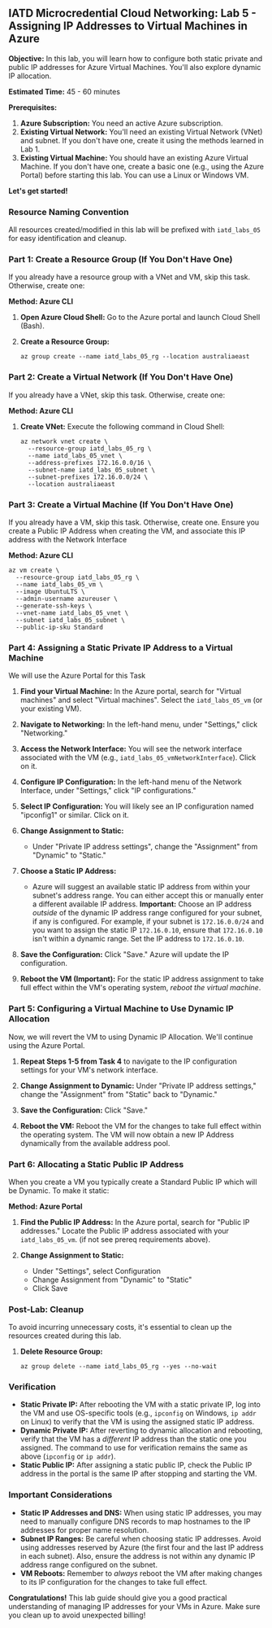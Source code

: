 ## IATD Microcredential Cloud Networking: Lab 5 - Assigning IP Addresses to Virtual Machines in Azure

**Objective:** In this lab, you will learn how to configure both static private and public IP addresses for Azure Virtual Machines. You'll also explore dynamic IP allocation.

**Estimated Time:** 45 - 60 minutes

**Prerequisites:**

1.  **Azure Subscription:** You need an active Azure subscription.
2.  **Existing Virtual Network:** You'll need an existing Virtual Network (VNet) and subnet. If you don't have one, create it using the methods learned in Lab 1.
3.  **Existing Virtual Machine:** You should have an existing Azure Virtual Machine. If you don't have one, create a basic one (e.g., using the Azure Portal) before starting this lab. You can use a Linux or Windows VM.

**Let's get started!**

### Resource Naming Convention

All resources created/modified in this lab will be prefixed with `iatd_labs_05` for easy identification and cleanup.

### Part 1: Create a Resource Group (If You Don't Have One)

If you already have a resource group with a VNet and VM, skip this task. Otherwise, create one:

**Method: Azure CLI**

1.  **Open Azure Cloud Shell:** Go to the Azure portal and launch Cloud Shell (Bash).

2.  **Create a Resource Group:**

    ```azurecli
    az group create --name iatd_labs_05_rg --location australiaeast
    ```

### Part 2: Create a Virtual Network (If You Don't Have One)

If you already have a VNet, skip this task. Otherwise, create one:

**Method: Azure CLI**

1.  **Create VNet:** Execute the following command in Cloud Shell:

    ```azurecli
    az network vnet create \
      --resource-group iatd_labs_05_rg \
      --name iatd_labs_05_vnet \
      --address-prefixes 172.16.0.0/16 \
      --subnet-name iatd_labs_05_subnet \
      --subnet-prefixes 172.16.0.0/24 \
      --location australiaeast
    ```

### Part 3: Create a Virtual Machine (If You Don't Have One)

If you already have a VM, skip this task. Otherwise, create one. Ensure you create a Public IP Address when creating the VM, and associate this IP address with the Network Interface

**Method: Azure CLI**

```azurecli
az vm create \
  --resource-group iatd_labs_05_rg \
  --name iatd_labs_05_vm \
  --image UbuntuLTS \
  --admin-username azureuser \
  --generate-ssh-keys \
  --vnet-name iatd_labs_05_vnet \
  --subnet iatd_labs_05_subnet \
  --public-ip-sku Standard
```

### Part 4: Assigning a Static Private IP Address to a Virtual Machine

We will use the Azure Portal for this Task

1.  **Find your Virtual Machine:** In the Azure portal, search for "Virtual machines" and select "Virtual machines". Select the `iatd_labs_05_vm` (or your existing VM).

2.  **Navigate to Networking:** In the left-hand menu, under "Settings," click "Networking."

3.  **Access the Network Interface:** You will see the network interface associated with the VM (e.g., `iatd_labs_05_vmNetworkInterface`). Click on it.

4.  **Configure IP Configuration:** In the left-hand menu of the Network Interface, under "Settings," click "IP configurations."

5.  **Select IP Configuration:** You will likely see an IP configuration named "ipconfig1" or similar. Click on it.

6.  **Change Assignment to Static:**

    *   Under "Private IP address settings", change the "Assignment" from "Dynamic" to "Static."

7.  **Choose a Static IP Address:**

    *   Azure will suggest an available static IP address from within your subnet's address range.  You can either accept this or manually enter a different available IP address. **Important:** Choose an IP address *outside* of the dynamic IP address range configured for your subnet, if any is configured.  For example, if your subnet is `172.16.0.0/24` and you want to assign the static IP `172.16.0.10`, ensure that `172.16.0.10` isn't within a dynamic range. Set the IP address to `172.16.0.10`.

8.  **Save the Configuration:** Click "Save." Azure will update the IP configuration.

9.  **Reboot the VM (Important):** For the static IP address assignment to take full effect within the VM's operating system, *reboot the virtual machine*.

### Part 5: Configuring a Virtual Machine to Use Dynamic IP Allocation

Now, we will revert the VM to using Dynamic IP Allocation.  We'll continue using the Azure Portal.

1.  **Repeat Steps 1-5 from Task 4** to navigate to the IP configuration settings for your VM's network interface.

2.  **Change Assignment to Dynamic:** Under "Private IP address settings," change the "Assignment" from "Static" back to "Dynamic."

3.  **Save the Configuration:** Click "Save."

4.  **Reboot the VM:** Reboot the VM for the changes to take full effect within the operating system. The VM will now obtain a new IP Address dynamically from the available address pool.

### Part 6: Allocating a Static Public IP Address

When you create a VM you typically create a Standard Public IP which will be Dynamic. To make it static:

**Method: Azure Portal**

1.  **Find the Public IP Address:** In the Azure portal, search for "Public IP addresses." Locate the Public IP address associated with your `iatd_labs_05_vm`. (if not see prereq requirements above).

2.  **Change Assignment to Static:**
    *   Under "Settings", select Configuration
    *   Change Assignment from "Dynamic" to "Static"
    *   Click Save

### Post-Lab: Cleanup

To avoid incurring unnecessary costs, it's essential to clean up the resources created during this lab.

1.  **Delete Resource Group:**

    ```azurecli
    az group delete --name iatd_labs_05_rg --yes --no-wait
    ```

### Verification

*   **Static Private IP:** After rebooting the VM with a static private IP, log into the VM and use OS-specific tools (e.g., `ipconfig` on Windows, `ip addr` on Linux) to verify that the VM is using the assigned static IP address.
*   **Dynamic Private IP:** After reverting to dynamic allocation and rebooting, verify that the VM has a *different* IP address than the static one you assigned. The command to use for verification remains the same as above (`ipconfig` or `ip addr`).
*   **Static Public IP:** After assigning a static public IP, check the Public IP address in the portal is the same IP after stopping and starting the VM.

### Important Considerations

*   **Static IP Addresses and DNS:** When using static IP addresses, you may need to manually configure DNS records to map hostnames to the IP addresses for proper name resolution.
*   **Subnet IP Ranges:** Be careful when choosing static IP addresses. Avoid using addresses reserved by Azure (the first four and the last IP address in each subnet). Also, ensure the address is not within any dynamic IP address range configured on the subnet.
*   **VM Reboots:** Remember to *always* reboot the VM after making changes to its IP configuration for the changes to take full effect.

**Congratulations!** This lab guide should give you a good practical understanding of managing IP addresses for your VMs in Azure. Make sure you clean up to avoid unexpected billing!
